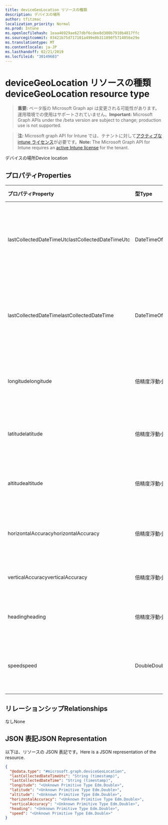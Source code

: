 ```yaml
---
title: deviceGeoLocation リソースの種類
description: デバイスの場所
author: tfitzmac
localization_priority: Normal
ms.prod: Intune
ms.openlocfilehash: 1eaa46929ae627dbf6cdee8d300b7910b4817ffc
ms.sourcegitcommit: 03421b75d717101a499e0b311890f5714056e29e
ms.translationtype: MT
ms.contentlocale: ja-JP
ms.lasthandoff: 02/21/2019
ms.locfileid: "30149603"
---
```

# <a name="devicegeolocation-resource-type"></a><span data-ttu-id="7d2d8-103">deviceGeoLocation リソースの種類</span><span class="sxs-lookup"><span data-stu-id="7d2d8-103">deviceGeoLocation resource type</span></span>

> <span data-ttu-id="7d2d8-104">**重要:** ベータ版の Microsoft Graph api は変更される可能性があります。運用環境での使用はサポートされていません。</span><span class="sxs-lookup"><span data-stu-id="7d2d8-104">**Important:** Microsoft Graph APIs under the /beta version are subject to change; production use is not supported.</span></span>

> <span data-ttu-id="7d2d8-105">**注:** Microsoft graph API for Intune では、テナントに対して[アクティブな intune ライセンス](https://go.microsoft.com/fwlink/?linkid=839381)が必要です。</span><span class="sxs-lookup"><span data-stu-id="7d2d8-105">**Note:** The Microsoft Graph API for Intune requires an [active Intune license](https://go.microsoft.com/fwlink/?linkid=839381) for the tenant.</span></span>

<span data-ttu-id="7d2d8-106">デバイスの場所</span><span class="sxs-lookup"><span data-stu-id="7d2d8-106">Device location</span></span>

## <a name="properties"></a><span data-ttu-id="7d2d8-107">プロパティ</span><span class="sxs-lookup"><span data-stu-id="7d2d8-107">Properties</span></span>
|<span data-ttu-id="7d2d8-108">プロパティ</span><span class="sxs-lookup"><span data-stu-id="7d2d8-108">Property</span></span>|<span data-ttu-id="7d2d8-109">型</span><span class="sxs-lookup"><span data-stu-id="7d2d8-109">Type</span></span>|<span data-ttu-id="7d2d8-110">説明</span><span class="sxs-lookup"><span data-stu-id="7d2d8-110">Description</span></span>|
|:---|:---|:---|
|<span data-ttu-id="7d2d8-111">lastCollectedDateTimeUtc</span><span class="sxs-lookup"><span data-stu-id="7d2d8-111">lastCollectedDateTimeUtc</span></span>|<span data-ttu-id="7d2d8-112">DateTimeOffset</span><span class="sxs-lookup"><span data-stu-id="7d2d8-112">DateTimeOffset</span></span>|<span data-ttu-id="7d2d8-113">場所が記録された、UTC を基準とする時刻</span><span class="sxs-lookup"><span data-stu-id="7d2d8-113">Time at which location was recorded, relative to UTC</span></span>|
|<span data-ttu-id="7d2d8-114">lastCollectedDateTime</span><span class="sxs-lookup"><span data-stu-id="7d2d8-114">lastCollectedDateTime</span></span>|<span data-ttu-id="7d2d8-115">DateTimeOffset</span><span class="sxs-lookup"><span data-stu-id="7d2d8-115">DateTimeOffset</span></span>|<span data-ttu-id="7d2d8-116">場所が記録された、UTC を基準とする時刻</span><span class="sxs-lookup"><span data-stu-id="7d2d8-116">Time at which location was recorded, relative to UTC</span></span>|
|<span data-ttu-id="7d2d8-117">longitude</span><span class="sxs-lookup"><span data-stu-id="7d2d8-117">longitude</span></span>|<span data-ttu-id="7d2d8-118">倍精度浮動小数点数</span><span class="sxs-lookup"><span data-stu-id="7d2d8-118">Double</span></span>|<span data-ttu-id="7d2d8-119">デバイスの場所の経度座標</span><span class="sxs-lookup"><span data-stu-id="7d2d8-119">Longitude coordinate of the device's location</span></span>|
|<span data-ttu-id="7d2d8-120">latitude</span><span class="sxs-lookup"><span data-stu-id="7d2d8-120">latitude</span></span>|<span data-ttu-id="7d2d8-121">倍精度浮動小数点数</span><span class="sxs-lookup"><span data-stu-id="7d2d8-121">Double</span></span>|<span data-ttu-id="7d2d8-122">デバイスの場所の緯度座標</span><span class="sxs-lookup"><span data-stu-id="7d2d8-122">Latitude coordinate of the device's location</span></span>|
|<span data-ttu-id="7d2d8-123">altitude</span><span class="sxs-lookup"><span data-stu-id="7d2d8-123">altitude</span></span>|<span data-ttu-id="7d2d8-124">倍精度浮動小数点数</span><span class="sxs-lookup"><span data-stu-id="7d2d8-124">Double</span></span>|<span data-ttu-id="7d2d8-125">海抜標高 (メートル単位)</span><span class="sxs-lookup"><span data-stu-id="7d2d8-125">Altitude, given in meters above sea level</span></span>|
|<span data-ttu-id="7d2d8-126">horizontalAccuracy</span><span class="sxs-lookup"><span data-stu-id="7d2d8-126">horizontalAccuracy</span></span>|<span data-ttu-id="7d2d8-127">倍精度浮動小数点数</span><span class="sxs-lookup"><span data-stu-id="7d2d8-127">Double</span></span>|<span data-ttu-id="7d2d8-128">経度と緯度の精度 (メートル単位)</span><span class="sxs-lookup"><span data-stu-id="7d2d8-128">Accuracy of longitude and latitude in meters</span></span>|
|<span data-ttu-id="7d2d8-129">verticalAccuracy</span><span class="sxs-lookup"><span data-stu-id="7d2d8-129">verticalAccuracy</span></span>|<span data-ttu-id="7d2d8-130">倍精度浮動小数点数</span><span class="sxs-lookup"><span data-stu-id="7d2d8-130">Double</span></span>|<span data-ttu-id="7d2d8-131">標高の精度 (メートル単位)</span><span class="sxs-lookup"><span data-stu-id="7d2d8-131">Accuracy of altitude in meters</span></span>|
|<span data-ttu-id="7d2d8-132">heading</span><span class="sxs-lookup"><span data-stu-id="7d2d8-132">heading</span></span>|<span data-ttu-id="7d2d8-133">倍精度浮動小数点数</span><span class="sxs-lookup"><span data-stu-id="7d2d8-133">Double</span></span>|<span data-ttu-id="7d2d8-134">真北を基準とする方角</span><span class="sxs-lookup"><span data-stu-id="7d2d8-134">Heading in degrees from true north</span></span>|
|<span data-ttu-id="7d2d8-135">speed</span><span class="sxs-lookup"><span data-stu-id="7d2d8-135">speed</span></span>|<span data-ttu-id="7d2d8-136">Double</span><span class="sxs-lookup"><span data-stu-id="7d2d8-136">Double</span></span>|<span data-ttu-id="7d2d8-137">デバイスの移動速度 (m/秒)</span><span class="sxs-lookup"><span data-stu-id="7d2d8-137">Speed the device is traveling in meters per second</span></span>|

## <a name="relationships"></a><span data-ttu-id="7d2d8-138">リレーションシップ</span><span class="sxs-lookup"><span data-stu-id="7d2d8-138">Relationships</span></span>
<span data-ttu-id="7d2d8-139">なし</span><span class="sxs-lookup"><span data-stu-id="7d2d8-139">None</span></span>

## <a name="json-representation"></a><span data-ttu-id="7d2d8-140">JSON 表記</span><span class="sxs-lookup"><span data-stu-id="7d2d8-140">JSON Representation</span></span>
<span data-ttu-id="7d2d8-141">以下は、リソースの JSON 表記です。</span><span class="sxs-lookup"><span data-stu-id="7d2d8-141">Here is a JSON representation of the resource.</span></span>
<!-- {
  "blockType": "resource",
  "@odata.type": "microsoft.graph.deviceGeoLocation"
}
-->
``` json
{
  "@odata.type": "#microsoft.graph.deviceGeoLocation",
  "lastCollectedDateTimeUtc": "String (timestamp)",
  "lastCollectedDateTime": "String (timestamp)",
  "longitude": "<Unknown Primitive Type Edm.Double>",
  "latitude": "<Unknown Primitive Type Edm.Double>",
  "altitude": "<Unknown Primitive Type Edm.Double>",
  "horizontalAccuracy": "<Unknown Primitive Type Edm.Double>",
  "verticalAccuracy": "<Unknown Primitive Type Edm.Double>",
  "heading": "<Unknown Primitive Type Edm.Double>",
  "speed": "<Unknown Primitive Type Edm.Double>"
}
```




